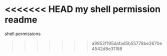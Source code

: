 <<<<<<< HEAD
my shell permission readme
=======
shell permissions
>>>>>>> a9952f195dafad5b55778be2670e4542d8e31188
